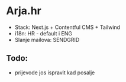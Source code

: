 # Arja.hr

- Stack: Next.js + Contentful CMS + Tailwind
- i18n: HR - default i ENG
- Slanje mailova: SENDGRID

## Todo:
- prijevode jos ispravit kad posalje